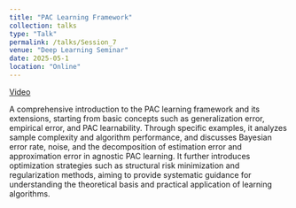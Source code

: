 ```yaml
---
title: "PAC Learning Framework"
collection: talks
type: "Talk"
permalink: /talks/Session_7
venue: "Deep Learning Seminar"
date: 2025-05-1
location: "Online"
---
```


[Video](https://space.bilibili.com/282545566/lists/4107286?type=season)

A comprehensive introduction to the PAC learning framework and its extensions, starting from basic concepts such as generalization error, empirical error, and PAC learnability. Through specific examples, it analyzes sample complexity and algorithm performance, and discusses Bayesian error rate, noise, and the decomposition of estimation error and approximation error in agnostic PAC learning. It further introduces optimization strategies such as structural risk minimization and regularization methods, aiming to provide systematic guidance for understanding the theoretical basis and practical application of learning algorithms.



